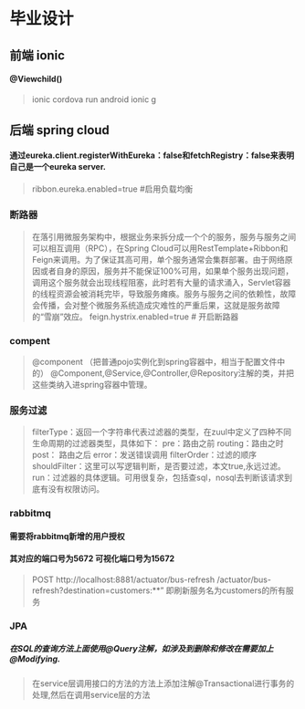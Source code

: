 # 毕业设计
## 前端 ionic
#### @Viewchild()
> ionic cordova run android
> ionic g

## 后端 spring cloud
#### 通过eureka.client.registerWithEureka：false和fetchRegistry：false来表明自己是一个eureka server.
#### 
> ribbon.eureka.enabled=true #启用负载均衡
### 断路器
> 在落引用微服务架构中，根据业务来拆分成一个个的服务，服务与服务之间可以相互调用（RPC），在Spring Cloud可以用RestTemplate+Ribbon和Feign来调用。为了保证其高可用，单个服务通常会集群部署。由于网络原因或者自身的原因，服务并不能保证100%可用，如果单个服务出现问题，调用这个服务就会出现线程阻塞，此时若有大量的请求涌入，Servlet容器的线程资源会被消耗完毕，导致服务瘫痪。服务与服务之间的依赖性，故障会传播，会对整个微服务系统造成灾难性的严重后果，这就是服务故障的“雪崩”效应。
> feign.hystrix.enabled=true # 开启断路器
### compent
> @component （把普通pojo实例化到spring容器中，相当于配置文件中的<bean id="" class=""/>）
  @Component,@Service,@Controller,@Repository注解的类，并把这些类纳入进spring容器中管理。 
### 服务过滤
> filterType：返回一个字符串代表过滤器的类型，在zuul中定义了四种不同生命周期的过滤器类型，具体如下：
pre：路由之前
routing：路由之时
post： 路由之后
error：发送错误调用
filterOrder：过滤的顺序
shouldFilter：这里可以写逻辑判断，是否要过滤，本文true,永远过滤。
run：过滤器的具体逻辑。可用很复杂，包括查sql，nosql去判断该请求到底有没有权限访问。
### rabbitmq 
#### 需要将rabbitmq新增的用户授权
#### 其对应的端口号为5672 可视化端口号为15672
> POST http://localhost:8881/actuator/bus-refresh /actuator/bus-refresh?destination=customers:**” 即刷新服务名为customers的所有服务

### JPA
##### 在SQL的查询方法上面使用@Query注解，如涉及到删除和修改在需要加上@Modifying.
> 在service层调用接口的方法的方法上添加注解@Transactional进行事务的处理,然后在调用service层的方法